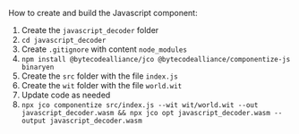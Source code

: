 How to create and build the Javascript component:

1. Create the `javascript_decoder` folder
2. `cd javascript_decoder`
3. Create `.gitignore` with content `node_modules`
4. `npm install @bytecodealliance/jco @bytecodealliance/componentize-js binaryen`
5. Create the `src` folder with the file `index.js`
6. Create the `wit` folder with the file `world.wit`
7. Update code as needed
8. `npx jco componentize src/index.js --wit wit/world.wit --out javascript_decoder.wasm && npx jco opt javascript_decoder.wasm --output javascript_decoder.wasm`
